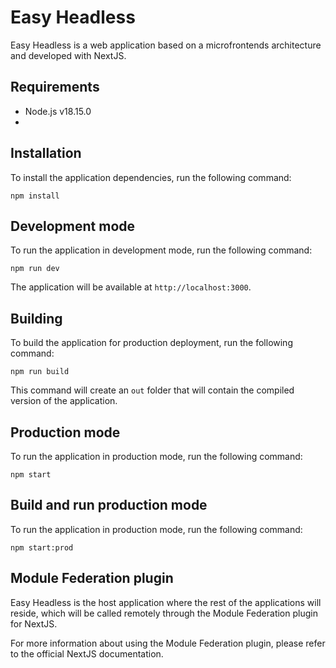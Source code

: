 # Easy Headless 

Easy Headless is a web application based on a microfrontends architecture and developed with NextJS.

## Requirements

- Node.js v18.15.0
-

## Installation

To install the application dependencies, run the following command:

```
npm install
```

## Development mode

To run the application in development mode, run the following command:

```
npm run dev
```

The application will be available at `http://localhost:3000`.

## Building

To build the application for production deployment, run the following command:

```
npm run build
```

This command will create an `out` folder that will contain the compiled version of the application.

## Production mode

To run the application in production mode, run the following command:

```
npm start
```

## Build and run production mode

To run the application in production mode, run the following command:

```
npm start:prod
```

## Module Federation plugin

Easy Headless is the host application where the rest of the applications will reside, which will be called remotely through the Module Federation plugin for NextJS.

For more information about using the Module Federation plugin, please refer to the official NextJS documentation.
